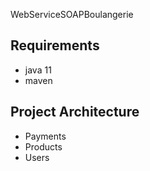 WebServiceSOAPBoulangerie

## Requirements
* java 11 
* maven

## Project Architecture
* Payments
* Products
* Users